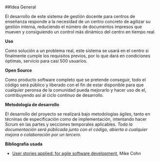 ##Idea General

El desarrollo de este sistema de gestión docente para centros de enseñanza responde a la necesidad de un centro concreto de agilizar su gestión interna, reduciendo el número de documentos impresos que mueven y consiguiendo un control más dinámico del centro en tiempo real.

**Uso**

Como solución a un problema real, este sistema se usará en el centro si finalmente cumple los requisitos previos, por lo que dará en condiciones óptimas, servicio para casi 500 usuarios.

**Open Source**

Como producto software completo que se pretende conseguir, todo el código será público y liberado con el fin de estar disponible para que cualquier peronsa de la comunidad pueda mejorarlo y hacer uso de el, contribuyendo así al ciclo continuo de desarrollo.

**Metodología de desarrollo**

El desarrollo del proyecto se realizará bajo metodologías ágiles, tanto en técninas de especificación como de implementación, intentando hacer Scrum en las partes y secciones temporales aplicables. *Toda la documentación será públicada junto con el código, abierta a cualquier mejora o colaboración por un tercero.*

**Bibliografía usada**

* [User stories applied: for agile software development](http://proquest.safaribooksonline.com/0321205685?uicode=goliat), Mike Cohn
